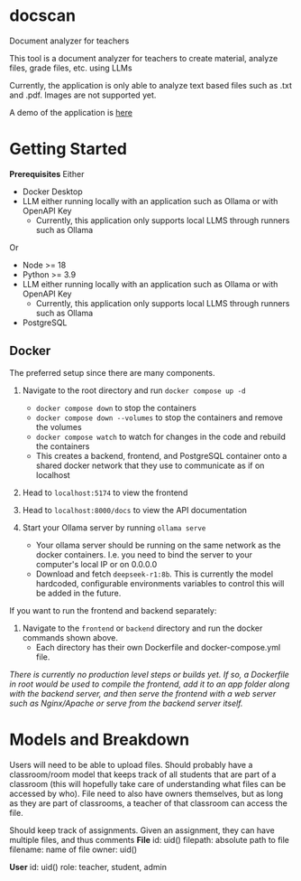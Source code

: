 # docscan

Document analyzer for teachers

This tool is a document analyzer for teachers to create material, analyze files, grade files, etc. using LLMs

Currently, the application is only able to analyze text based files such as .txt and .pdf. Images are not supported yet.

A demo of the application is [here](https://youtu.be/C5ZB9GgojCc)

# Getting Started

**Prerequisites**
Either

- Docker Desktop
- LLM either running locally with an application such as Ollama or with OpenAPI Key
  - Currently, this application only supports local LLMS through runners such as Ollama

Or

- Node >= 18
- Python >= 3.9
- LLM either running locally with an application such as Ollama or with OpenAPI Key
  - Currently, this application only supports local LLMS through runners such as Ollama
- PostgreSQL

## Docker

The preferred setup since there are many components.

1. Navigate to the root directory and run `docker compose up -d`
    - `docker compose down` to stop the containers
    - `docker compose down --volumes` to stop the containers and remove the volumes
    - `docker compose watch` to watch for changes in the code and rebuild the containers
    - This creates a backend, frontend, and PostgreSQL container onto a shared docker network that they use to communicate as if on localhost

2. Head to `localhost:5174` to view the frontend
3. Head to `localhost:8000/docs` to view the API documentation
4. Start your Ollama server by running `ollama serve`
    - Your ollama server should be running on the same network as the docker containers. I.e. you need to bind the server to your computer's local IP or on 0.0.0.0
    - Download and fetch `deepseek-r1:8b`. This is currently the model hardcoded, configurable environments variables to control this will be added in the future.

If you want to run the frontend and backend separately:

1. Navigate to the `frontend` or `backend` directory and run the docker commands shown above.
    - Each directory has their own Dockerfile and docker-compose.yml file.

*There is currently no production level steps or builds yet. If so, a Dockerfile in root would be used to compile the frontend, add it to an app folder along with the backend server, and then serve the frontend with a web server such as Nginx/Apache or serve from the backend server itself.*

# Models and Breakdown

Users will need to be able to upload files. Should probably have a classroom/room model that keeps track of all students that are part of a classroom (this will hopefully take care of understanding what files can be accessed by who). File need to also have owners themselves, but as long as they are part of classrooms, a teacher of that classroom can access the file.

Should keep track of assignments. Given an assignment, they can have multiple files, and thus comments
**File**
id: uid()
filepath: absolute path to file
filename: name of file
owner: uid()

**User**
id: uid()
role: teacher, student, admin

